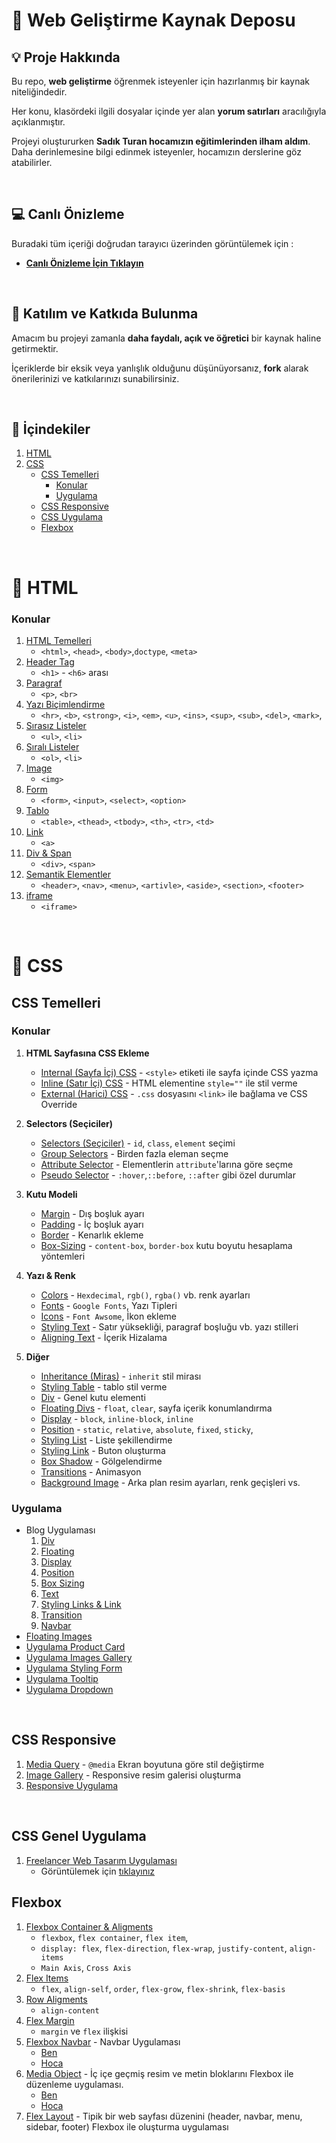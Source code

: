 # :rocket: Web Geliştirme Kaynak Deposu

## :bulb: Proje Hakkında

Bu repo, **web geliştirme** öğrenmek isteyenler için hazırlanmış bir kaynak niteliğindedir. 

Her konu, klasördeki ilgili dosyalar içinde yer alan **yorum satırları** aracılığıyla açıklanmıştır.

Projeyi oluştururken **Sadık Turan hocamızın eğitimlerinden ilham aldım**. Daha derinlemesine bilgi edinmek isteyenler, hocamızın derslerine göz atabilirler.

<br>


## :computer: Canlı Önizleme

Buradaki tüm içeriği doğrudan tarayıcı üzerinden görüntülemek için :

- <a href="https://abdullah-bahar.github.io/Web-Gelistirme/" target="_blank">**Canlı Önizleme İçin Tıklayın**</a>

<br>


## :handshake: Katılım ve Katkıda Bulunma

Amacım bu projeyi zamanla **daha faydalı, açık ve öğretici** bir kaynak haline getirmektir. 

İçeriklerde bir eksik veya yanlışlık olduğunu düşünüyorsanız, **fork** alarak önerilerinizi ve katkılarınızı sunabilirsiniz.

<br>

## :book: İçindekiler

1.  [HTML](#html-konu-i̇çeriği)
1.  [CSS](#css)
	* [CSS Temelleri](#css-fundamentals)
		* [Konular](#konular-1)
		* [Uygulama](#uygulama)
	* [CSS Responsive](#css-responsive)
	* [CSS Uygulama](#css-uygulama)
	* [Flexbox](#flexbox)

<br>

<!-- 
==========================
	HTML 
==========================
-->

# :pencil: HTML

### Konular

1. [HTML Temelleri](html/01-html-temelleri.html)
	- `<html>`, `<head>`, `<body>`,`doctype`, `<meta>`
2. [Header Tag](html/02-header-tags.html)
	- `<h1>` - `<h6>` arası
3. [Paragraf](html/03-paragraphs.html)
	- `<p>`, `<br>`
4. [Yazı Biçimlendirme](html/04-yazi-bicimlendirme-etiketi.html)
	- `<hr>`, `<b>`, `<strong>`, `<i>`, `<em>`, `<u>`, `<ins>`, `<sup>`, `<sub>`, `<del>`, `<mark>`,
5. [Sırasız Listeler](html/05-sirasiz-listeler.html)
	- `<ul>`, `<li>`
6. [Sıralı Listeler](html/06-sirali-listeler.html)
	- `<ol>`, `<li>`
7. [Image](html/07-images.html)
	- `<img>`
8. [Form](html/08-forms.html)
	- `<form>`, `<input>`, `<select>`, `<option>` 
9. [Tablo](html/09-table.html)
	- `<table>`, `<thead>`, `<tbody>`, `<th>`, `<tr>`, `<td>` 
10. [Link](html/10-links.html)
	- `<a>`
11. [Div & Span](html/11-div-span.html)
	- `<div>`, `<span>`
12. [Semantik Elementler](html/12-semantic-elements.html)
	- `<header>`, `<nav>`, `<menu>`, `<artivle>`, `<aside>`, `<section>`, `<footer>`  
13. [iframe](html/13-iframe.html)
	- `<iframe>`

<br>
<!-- 
==========================
	CSS
==========================
-->

# :art: CSS

<!-- CSS Temelleri -->
## CSS Temelleri

### Konular

1. **HTML Sayfasına CSS Ekleme**
	- [Internal (Sayfa İçi) CSS](css/01-CSS-Fundamentals/Konular/01-Internal-css/) - `<style>` etiketi ile sayfa içinde CSS yazma
	- [Inline (Satır İçi) CSS](css/01-CSS-Fundamentals/Konular/02-Inline-css/) - HTML elementine `style=""` ile stil verme
	- [External (Harici) CSS](css/01-CSS-Fundamentals/Konular/03-External-css/) - `.css` dosyasını `<link>` ile bağlama ve CSS Override

1. **Selectors (Seçiciler)** 
	- [Selectors (Seçiciler)](css/01-CSS-Fundamentals/Konular/04-Selectors/) - `id`, `class`, `element` seçimi
	- [Group Selectors](css/01-CSS-Fundamentals/Konular/05-Group-Selector/) - Birden fazla eleman seçme
	- [Attribute Selector](css/01-CSS-Fundamentals/Konular/06-Attribute-Selector/) - Elementlerin `attribute`'larına göre seçme
	- [Pseudo Selector](css/01-CSS-Fundamentals/Konular/07-Pseudo-Selector/) - `:hover`,`::before`, `::after` gibi özel durumlar

1. **Kutu Modeli**
	- [Margin](css/01-CSS-Fundamentals/Konular/15-Margin/) - Dış boşluk ayarı
	- [Padding](css/01-CSS-Fundamentals/Konular/16-Padding/) - İç boşluk ayarı
	- [Border](css/01-CSS-Fundamentals/Konular/17-Border/)	- Kenarlık ekleme
	- [Box-Sizing](css/01-CSS-Fundamentals/Konular/18-Box-Sizing/) - `content-box`, `border-box` kutu boyutu hesaplama yöntemleri

1. **Yazı & Renk**
	- [Colors](css/01-CSS-Fundamentals/Konular/11-Colors/) - `Hexdecimal`, `rgb()`, `rgba()` vb. renk ayarları
	- [Fonts](css/01-CSS-Fundamentals/Konular/19-Fonts/) - `Google Fonts`, Yazı Tipleri
	- [Icons](css/01-CSS-Fundamentals/Konular/20-Icons/) - `Font Awsome`, İkon ekleme
	- [Styling Text](css/01-CSS-Fundamentals/Konular/21-Styling-Text/) - Satır yüksekliği, paragraf boşluğu vb. yazı stilleri
	- [Aligning Text](css/01-CSS-Fundamentals/Konular/22-Aligning-Text/) - İçerik Hizalama

1. **Diğer**
	- [Inheritance (Miras)](css/01-CSS-Fundamentals/Konular/08-Inherit/) - `inherit` stil mirası
	- [Styling Table](css/01-CSS-Fundamentals/Konular/09-Styling-Table/) - tablo stil verme
	- [Div](css/01-CSS-Fundamentals/Konular/10-Div/) - Genel kutu elementi
	- [Floating Divs](css/01-CSS-Fundamentals/Konular/12-Floating-Divs/) - `float`, `clear`, sayfa içerik konumlandırma
	- [Display](css/01-CSS-Fundamentals/Konular/13-Display/) - `block`, `inline-block`, `inline`
	- [Position](css/01-CSS-Fundamentals/Konular/14-Position/) - `static`, `relative`, `absolute`, `fixed`, `sticky`,
	- [Styling List](css/01-CSS-Fundamentals/Konular/23-Styling-List/) - Liste şekillendirme
	- [Styling Link](css/01-CSS-Fundamentals/Konular/24-Styling-Link/) - Buton oluşturma
	- [Box Shadow](css/01-CSS-Fundamentals/Konular/25-Box-Shadow/) - Gölgelendirme
	- [Transitions](css/01-CSS-Fundamentals/Konular/26-Transitions/) - Animasyon
	- [Background Image](css/01-CSS-Fundamentals/Konular/27-Background-Image/) - Arka plan resim ayarları, renk geçişleri vs.


### Uygulama

* Blog Uygulaması
	1. [Div](css/01-CSS-Fundamentals/Uygulamalar/01-Uygulama-Div/)
	1. [Floating](css/01-CSS-Fundamentals/Uygulamalar/02-Uygulama-Floating/)
	1. [Display](css/01-CSS-Fundamentals/Uygulamalar/03-Uygulama-Display/)
	1. [Position](css/01-CSS-Fundamentals/Uygulamalar/04-Uygulama-Position/)
	1. [Box Sizing](css/01-CSS-Fundamentals/Uygulamalar/05-Uygulama-Box-Sizing/)
	1. [Text](css/01-CSS-Fundamentals/Uygulamalar/06-Uygulama-Text/)
	1. [Styling Links & Link](css/01-CSS-Fundamentals/Uygulamalar/07-Uygulama-Styling-List-Link/)
	1. [Transition](css/01-CSS-Fundamentals/Uygulamalar/08-Uygulama-Transition/)
	1. [Navbar](css/01-CSS-Fundamentals/Uygulamalar/09-Uygulama-Navbar/)
* [Floating Images](css/01-CSS-Fundamentals/Uygulamalar/10-Floating-Images/)
* [Uygulama Product Card](css/01-CSS-Fundamentals/Uygulamalar/11-Uygulama-Product-Card/)
* [Uygulama Images Gallery](css/01-CSS-Fundamentals/Uygulamalar/12-Uygulama-Image-Gallery/)
* [Uygulama Styling Form](css/01-CSS-Fundamentals/Uygulamalar/13-Uygulama-Styling-Form/)
* [Uygulama Tooltip](css/01-CSS-Fundamentals/Uygulamalar/14-Uygulama-Tooltip/)
* [Uygulama Dropdown](css/01-CSS-Fundamentals/Uygulamalar/15-Uygulama-Dropdown/)

<br>

<!-- CSS Responsive -->
## CSS Responsive

1. [Media Query](css/02-CSS-Responsive-Design/01-Media-Query/) - `@media` Ekran boyutuna göre stil değiştirme
1. [Image Gallery](css/02-CSS-Responsive-Design/02-Image-Gallery/) - Responsive resim galerisi oluşturma
1. [Responsive Uygulama](css/02-CSS-Responsive-Design/03-Responsive-Uygulama/) 

<br>

<!-- CSS Uygulama -->
## CSS Genel Uygulama

1. [Freelancer Web Tasarım Uygulaması](css/03-Freelancer-Web-Tasarim-Uygulamasi/)
	- Görüntülemek için [tıklayınız](https://abdullah-bahar.github.io/Web-Gelistirme/css/03-Freelancer-Web-Tasarim-Uygulamasi/)

<!-- CSS Flexbox -->
## Flexbox

1. [Flexbox Container & Aligments](css/04-Flexbox/01-Flexbox-Container-Aligments/)
	- `flexbox`, `flex container`, `flex item`, 
	- `display: flex`, `flex-direction`, `flex-wrap`, `justify-content`, `align-items`
	- `Main Axis`, `Cross Axis`
1. [Flex Items](css/04-Flexbox/02-Flex-Items/)
	- `flex`, `align-self`, `order`, `flex-grow`, `flex-shrink`, `flex-basis`
1. [Row Aligments](css/04-Flexbox/03-Row-Aligments/)
	- `align-content` 
1. [Flex Margin](css/04-Flexbox/04-Flex-Margin/)
	- `margin` ve `flex` ilişkisi
1. [Flexbox Navbar](css/04-Flexbox/05-Flexbox-Navbar/) - Navbar Uygulaması
	- [Ben](css/04-Flexbox/05-Flexbox-Navbar/Ben/)
	- [Hoca](css/04-Flexbox/05-Flexbox-Navbar/Hoca/)
1. [Media Object](css/04-Flexbox/06-Media-Object/) - İç içe geçmiş resim ve metin bloklarını Flexbox ile düzenleme uygulaması.
	- [Ben](css/04-Flexbox/06-Media-Object/Ben/)
	- [Hoca](css/04-Flexbox/06-Media-Object/Hoca/)
1. [Flex Layout](css/04-Flexbox/07-Flex-Layout/) - Tipik bir web sayfası düzenini (header, navbar, menu, sidebar, footer) Flexbox  ile oluşturma uygulaması